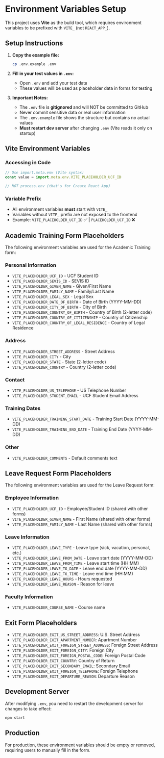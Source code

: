 # Environment Variables Setup

This project uses **Vite** as the build tool, which requires environment variables to be prefixed with `VITE_` (not `REACT_APP_`).

## Setup Instructions

1. **Copy the example file:**
   ```bash
   cp .env.example .env
   ```

2. **Fill in your test values in `.env`:**
   - Open `.env` and add your test data
   - These values will be used as placeholder data in forms for testing

3. **Important Notes:**
   - The `.env` file is **gitignored** and will NOT be committed to GitHub
   - Never commit sensitive data or real user information
   - The `.env.example` file shows the structure but contains no actual values
   - **Must restart dev server** after changing `.env` (Vite reads it only on startup)

## Vite Environment Variables

### Accessing in Code
```javascript
// Use import.meta.env (Vite syntax)
const value = import.meta.env.VITE_PLACEHOLDER_UCF_ID

// NOT process.env (that's for Create React App)
```

### Variable Prefix
- All environment variables **must** start with `VITE_`
- Variables without `VITE_` prefix are not exposed to the frontend
- Example: `VITE_PLACEHOLDER_UCF_ID` ✅ | `PLACEHOLDER_UCF_ID` ❌

## Academic Training Form Placeholders

The following environment variables are used for the Academic Training form:

### Personal Information
- `VITE_PLACEHOLDER_UCF_ID` - UCF Student ID
- `VITE_PLACEHOLDER_SEVIS_ID` - SEVIS ID
- `VITE_PLACEHOLDER_GIVEN_NAME` - Given/First Name
- `VITE_PLACEHOLDER_FAMILY_NAME` - Family/Last Name
- `VITE_PLACEHOLDER_LEGAL_SEX` - Legal Sex
- `VITE_PLACEHOLDER_DATE_OF_BIRTH` - Date of Birth (YYYY-MM-DD)
- `VITE_PLACEHOLDER_CITY_OF_BIRTH` - City of Birth
- `VITE_PLACEHOLDER_COUNTRY_OF_BIRTH` - Country of Birth (2-letter code)
- `VITE_PLACEHOLDER_COUNTRY_OF_CITIZENSHIP` - Country of Citizenship
- `VITE_PLACEHOLDER_COUNTRY_OF_LEGAL_RESIDENCE` - Country of Legal Residence

### Address
- `VITE_PLACEHOLDER_STREET_ADDRESS` - Street Address
- `VITE_PLACEHOLDER_CITY` - City
- `VITE_PLACEHOLDER_STATE` - State (2-letter code)
- `VITE_PLACEHOLDER_COUNTRY` - Country (2-letter code)

### Contact
- `VITE_PLACEHOLDER_US_TELEPHONE` - US Telephone Number
- `VITE_PLACEHOLDER_STUDENT_EMAIL` - UCF Student Email Address

### Training Dates
- `VITE_PLACEHOLDER_TRAINING_START_DATE` - Training Start Date (YYYY-MM-DD)
- `VITE_PLACEHOLDER_TRAINING_END_DATE` - Training End Date (YYYY-MM-DD)

### Other
- `VITE_PLACEHOLDER_COMMENTS` - Default comments text

## Leave Request Form Placeholders

The following environment variables are used for the Leave Request form:

### Employee Information
- `VITE_PLACEHOLDER_UCF_ID` - Employee/Student ID (shared with other forms)
- `VITE_PLACEHOLDER_GIVEN_NAME` - First Name (shared with other forms)
- `VITE_PLACEHOLDER_FAMILY_NAME` - Last Name (shared with other forms)

### Leave Information
- `VITE_PLACEHOLDER_LEAVE_TYPE` - Leave type (sick, vacation, personal, etc.)
- `VITE_PLACEHOLDER_LEAVE_FROM_DATE` - Leave start date (YYYY-MM-DD)
- `VITE_PLACEHOLDER_LEAVE_FROM_TIME` - Leave start time (HH:MM)
- `VITE_PLACEHOLDER_LEAVE_TO_DATE` - Leave end date (YYYY-MM-DD)
- `VITE_PLACEHOLDER_LEAVE_TO_TIME` - Leave end time (HH:MM)
- `VITE_PLACEHOLDER_LEAVE_HOURS` - Hours requested
- `VITE_PLACEHOLDER_LEAVE_REASON` - Reason for leave

### Faculty Information
- `VITE_PLACEHOLDER_COURSE_NAME` - Course name

## Exit Form Placeholders
- `VITE_PLACEHOLDER_EXIT_US_STREET_ADDRESS`: U.S. Street Address
- `VITE_PLACEHOLDER_EXIT_APARTMENT_NUMBER`: Apartment Number
- `VITE_PLACEHOLDER_EXIT_FOREIGN_STREET_ADDRESS`: Foreign Street Address
- `VITE_PLACEHOLDER_EXIT_FOREIGN_CITY`: Foreign City
- `VITE_PLACEHOLDER_EXIT_FOREIGN_POSTAL_CODE`: Foreign Postal Code
- `VITE_PLACEHOLDER_EXIT_COUNTRY`: Country of Return
- `VITE_PLACEHOLDER_EXIT_SECONDARY_EMAIL`: Secondary Email
- `VITE_PLACEHOLDER_EXIT_FOREIGN_TELEPHONE`: Foreign Telephone
- `VITE_PLACEHOLDER_EXIT_DEPARTURE_REASON`: Departure Reason

## Development Server

After modifying `.env`, you need to restart the development server for changes to take effect:

```bash
npm start
```

## Production

For production, these environment variables should be empty or removed, requiring users to manually fill in the form.

